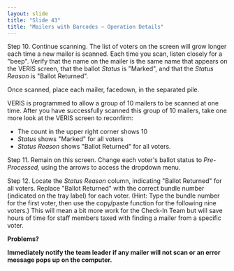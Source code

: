 ```yaml
---
layout: slide
title: "Slide 43"
title: "Mailers with Barcodes – Operation Details"
---
```


Step 10. Continue scanning. The list of voters on the screen will grow longer each time a new mailer is scanned. Each time you scan, listen closely for a "beep". Verify that the name on the mailer is the same name that appears on the VERIS screen, that the ballot _Status_ is "Marked", and that the _Status Reason_ is "Ballot Returned".

Once scanned, place each mailer, facedown, in the separated pile.

VERIS is programmed to allow a group of 10 mailers to be scanned at one time. After you have successfully scanned this group of 10 mailers, take one more look at the VERIS screen to reconfirm:

- The count in the upper right corner shows 10
- _Status_ shows "Marked" for all voters
- _Status Reason_ shows "Ballot Returned" for all voters.

Step 11. Remain on this screen. Change each voter's ballot status to _Pre-Processed,_ using the arrows to access the dropdown menu.

Step 12. Locate the _Status Reason_ column, indicating "Ballot Returned" for all voters. Replace "Ballot Returned" with the correct bundle number (indicated on the tray label) for each voter. (Hint: Type the bundle number for the first voter, then use the copy/paste function for the following nine voters.) This will mean a bit more work for the Check-In Team but will save hours of time for staff members taxed with finding a mailer from a specific voter.

**Problems?**

**Immediately notify the team leader if any mailer will not scan or an error message pops up on the computer.**
